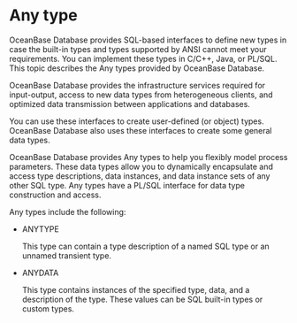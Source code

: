 # Any type

OceanBase Database provides SQL-based interfaces to define new types in case the built-in types and types supported by ANSI cannot meet your requirements. You can implement these types in C/C++, Java, or PL/SQL. This topic describes the Any types provided by OceanBase Database.

OceanBase Database provides the infrastructure services required for input-output, access to new data types from heterogeneous clients, and optimized data transmission between applications and databases.

You can use these interfaces to create user-defined (or object) types. OceanBase Database also uses these interfaces to create some general data types.

OceanBase Database provides Any types to help you flexibly model process parameters. These data types allow you to dynamically encapsulate and access type descriptions, data instances, and data instance sets of any other SQL type. Any types have a PL/SQL interface for data type construction and access.

Any types include the following:

* ANYTYPE

   This type can contain a type description of a named SQL type or an unnamed transient type.

* ANYDATA

   This type contains instances of the specified type, data, and a description of the type. These values can be SQL built-in types or custom types.

